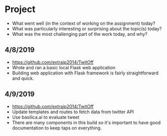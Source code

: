 # Project
* What went well (in the context of working on the assignment) today?
* What was particularly interesting or surprising about the topic(s) today?
* What was the most challenging part of the work today, and why?

## 4/8/2019
* https://github.com/extrajp2014/TwitOff
* Wrote and ran a basic local Flask web application
* Building web application with Flask framework is fairly straightforward and quick.

## 4/9/2019
* https://github.com/extrajp2014/TwitOff
* Update templates and routes to fetch data from twitter API
* Use basilica.ai to evaluate tweet
* There are many components in this build so it's important to have good documentation to keep taps on everything.
